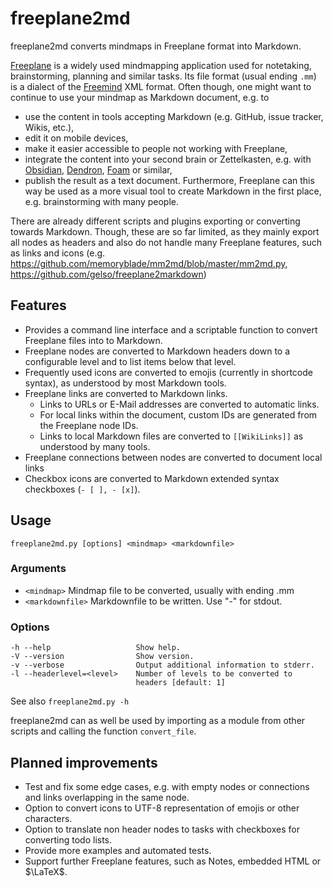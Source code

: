 # freeplane2md

freeplane2md converts mindmaps in Freeplane format into Markdown.

[Freeplane](https://www.freeplane.org) is a widely used mindmapping application used for notetaking, brainstorming, planning and similar tasks. Its file format (usual ending `.mm`) is a dialect of the [Freemind](http://freemind.sourceforge.net) XML format. Often though, one might want to continue to use your mindmap as Markdown document, e.g. to

- use the content in tools accepting Markdown (e.g. GitHub, issue tracker, Wikis, etc.),
- edit it on mobile devices,
- make it easier accessible to people not working with Freeplane,
- integrate the content into your second brain or Zettelkasten, e.g. with [Obsidian](https://obsidian.md), [Dendron](
https://www.dendron.so/), [Foam](https://foambubble.github.io/foam/) or similar,
- publish the result as a text document.
Furthermore, Freeplane can this way be used as a more visual tool to create Markdown in the first place, e.g. brainstorming with many people.

There are already different scripts and plugins exporting or converting towards Markdown. Though, these are so far limited, as they mainly export all nodes as headers and also do not handle many Freeplane features, such as links and icons (e.g. <https://github.com/memoryblade/mm2md/blob/master/mm2md.py>, <https://github.com/gelso/freeplane2markdown>)

## Features

- Provides a command line interface and a scriptable function to convert Freeplane files into to Markdown.
- Freeplane nodes are converted to Markdown headers down to a configurable level and to list items below that level.
- Frequently used icons are converted to emojis (currently in shortcode syntax), as understood by most Markdown tools.
- Freeplane links are converted to Markdown links.
  - Links to URLs or E-Mail addresses are converted to automatic links.
  - For local links within the document, custom IDs are generated from the Freeplane node IDs.
  - Links to local Markdown files are converted to `[[WikiLinks]]` as understood by many tools.
- Freeplane connections between nodes are converted to document local links
- Checkbox icons are converted to Markdown extended syntax checkboxes (`- [ ], - [x]`).

## Usage

`freeplane2md.py [options] <mindmap> <markdownfile>`

### Arguments

- `<mindmap>`   Mindmap file to be converted, usually with ending .mm
- `<markdownfile>`  Markdownfile to be written. Use "-" for stdout.

### Options

    -h --help                   Show help.
    -V --version                Show version.
    -v --verbose                Output additional information to stderr.
    -l --headerlevel=<level>    Number of levels to be converted to
                                headers [default: 1] 

See also `freeplane2md.py -h`

freeplane2md can as well be used by importing as a module from other scripts and calling the function `convert_file`.

## Planned improvements

- Test and fix some edge cases, e.g. with empty nodes or connections and links overlapping in the same node.
- Option to convert icons to UTF-8 representation of emojis or other characters.
- Option to translate non header nodes to tasks with checkboxes for converting todo lists.
- Provide more examples and automated tests.
- Support further Freeplane features, such as Notes, embedded HTML or $\LaTeX$.
